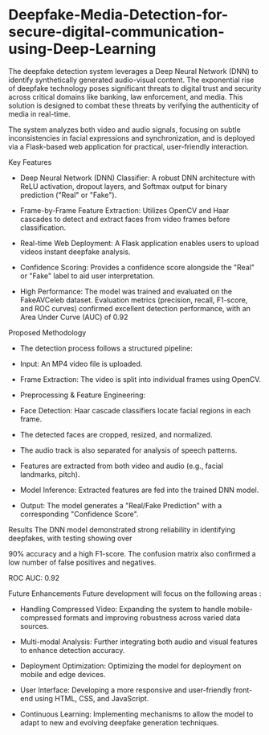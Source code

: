 # Deepfake-Media-Detection-for-secure-digital-communication-using-Deep-Learning

The deepfake detection system leverages a Deep Neural Network (DNN) to identify synthetically generated audio-visual content. The exponential rise of deepfake technology poses significant threats to digital trust and security across critical domains like banking, law enforcement, and media. This solution is designed to combat these threats by verifying the authenticity of media in real-time.

The system analyzes both video and audio signals, focusing on subtle inconsistencies in facial expressions and synchronization, and is deployed via a Flask-based web application for practical, user-friendly interaction.

Key Features
- Deep Neural Network (DNN) Classifier: A robust DNN architecture with ReLU activation, dropout layers, and Softmax output for binary prediction ("Real" or "Fake").

- Frame-by-Frame Feature Extraction: Utilizes OpenCV and Haar cascades to detect and extract faces from video frames before classification.

- Real-time Web Deployment: A Flask application enables users to upload videos instant deepfake analysis.

- Confidence Scoring: Provides a confidence score alongside the "Real" or "Fake" label to aid user interpretation.

- High Performance: The model was trained and evaluated on the FakeAVCeleb dataset. Evaluation metrics (precision, recall, F1-score, and ROC curves) confirmed excellent detection performance, with an Area Under Curve (AUC) of 0.92

Proposed Methodology
- The detection process follows a structured pipeline:

- Input: An MP4 video file is uploaded.

- Frame Extraction: The video is split into individual frames using OpenCV.

- Preprocessing & Feature Engineering:

- Face Detection: Haar cascade classifiers locate facial regions in each frame.

- The detected faces are cropped, resized, and normalized.

- The audio track is also separated for analysis of speech patterns.

- Features are extracted from both video and audio (e.g., facial landmarks, pitch).

- Model Inference: Extracted features are fed into the trained DNN model.

- Output: The model generates a "Real/Fake Prediction" with a corresponding "Confidence Score".

Results
The DNN model demonstrated strong reliability in identifying deepfakes, with testing showing over 

90% accuracy and a high F1-score. The confusion matrix also confirmed a low number of false positives and negatives.

ROC AUC: 0.92


Future Enhancements
Future development will focus on the following areas :

- Handling Compressed Video: Expanding the system to handle mobile-compressed formats and improving robustness across varied data sources.

- Multi-modal Analysis: Further integrating both audio and visual features to enhance detection accuracy.

- Deployment Optimization: Optimizing the model for deployment on mobile and edge devices.

- User Interface: Developing a more responsive and user-friendly front-end using HTML, CSS, and JavaScript.

- Continuous Learning: Implementing mechanisms to allow the model to adapt to new and evolving deepfake generation techniques.


